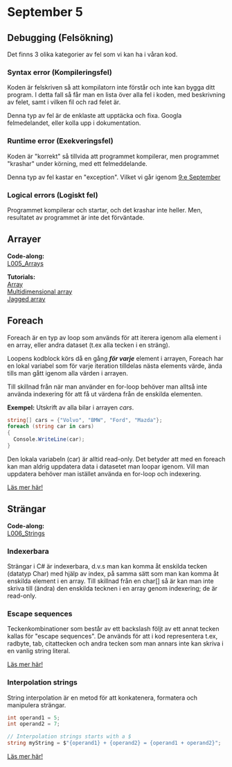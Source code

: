 # September 5

## Debugging (Felsökning)

Det finns 3 olika kategorier av fel som vi kan ha i våran kod.

### Syntax error (Kompileringsfel)
Koden är felskriven så att kompilatorn inte förstår och inte kan bygga ditt program. I detta fall så får man en lista över alla fel i koden, med beskrivning av felet, samt i vilken fil och rad felet är. 

Denna typ av fel är de enklaste att upptäcka och fixa. Googla felmedelandet, eller kolla upp i dokumentation.

### Runtime error (Exekveringsfel)
Koden är "korrekt" så tillvida att programmet kompilerar, men programmet "krashar" under körning, med ett felmeddelande.

Denna typ av fel kastar en "exception". Vilket vi går igenom [9:e September](https://github.com/everyloop/NET24-Csharp/blob/master/Lecture-notes/Sep9.md)

### Logical errors (Logiskt fel)
Programmet kompilerar och startar, och det krashar inte heller. Men, resultatet av programmet är inte det förväntade.

## Arrayer

**Code-along:**  
[L005_Arrays](https://github.com/everyloop/NET24-Csharp/blob/master/Code-alongs/L005_Arrays/Program.cs)

**Tutorials:**  
[Array](https://www.tutorialsteacher.com/csharp/array-csharp)  
[Multidimensional array](https://www.tutorialsteacher.com/csharp/csharp-multi-dimensional-array)  
[Jagged array](https://www.tutorialsteacher.com/csharp/csharp-jagged-array)  

## Foreach
Foreach är en typ av loop som används för att iterera igenom alla element i en array, eller andra dataset (t.ex alla tecken i en sträng). 

Loopens kodblock körs då en gång ***för varje*** element i arrayen, Foreach har en lokal variabel som för varje iteration tilldelas nästa elements värde, ända tills man gått igenom alla värden i arrayen.

Till skillnad från när man använder en for-loop behöver man alltså inte använda indexering för att få ut värdena från de enskilda elementen.

**Exempel:** Utskrift av alla bilar i arrayen *cars*.
``` cs
string[] cars = {"Volvo", "BMW", "Ford", "Mazda"};
foreach (string car in cars) 
{
  Console.WriteLine(car);
}
```

Den lokala variabeln (car) är alltid read-only. Det betyder att med en foreach kan man aldrig uppdatera data i datasetet man loopar igenom. Vill man uppdatera behöver man istället använda en for-loop och indexering.

[Läs mer här!](https://www.programiz.com/csharp-programming/foreach-loop)

## Strängar
**Code-along:**  
[L006_Strings](https://github.com/everyloop/NET24-Csharp/blob/master/Code-alongs/L006_Strings/Program.cs)

### Indexerbara
Strängar i C# är indexerbara, d.v.s man kan komma åt enskilda tecken (datatyp Char) med hjälp av index, på samma sätt som man kan komma åt enskilda element i en array. Till skillnad från en char[] så är kan man inte skriva till (ändra) den enskilda tecknen i en array genom indexering; de är read-only.

### Escape sequences

Teckenkombinationer som består av ett backslash följt av ett annat tecken kallas för "escape sequences". De används för att i kod representera t.ex, radbyte, tab, citattecken och andra tecken som man annars inte kan skriva i en vanlig string literal.

[Läs mer här!](https://learn.microsoft.com/en-us/cpp/c-language/escape-sequences?view=msvc-170)

### Interpolation strings

String interpolation är en metod för att konkatenera, formatera och manipulera strängar.

``` cs
int operand1 = 5;
int operand2 = 7;

// Interpolation strings starts with a $
string myString = $"{operand1} + {operand2} = {operand1 + operand2}";
```
[Läs mer här!](https://www.c-sharpcorner.com/article/understanding-string-interpolation-in-c-sharp/)